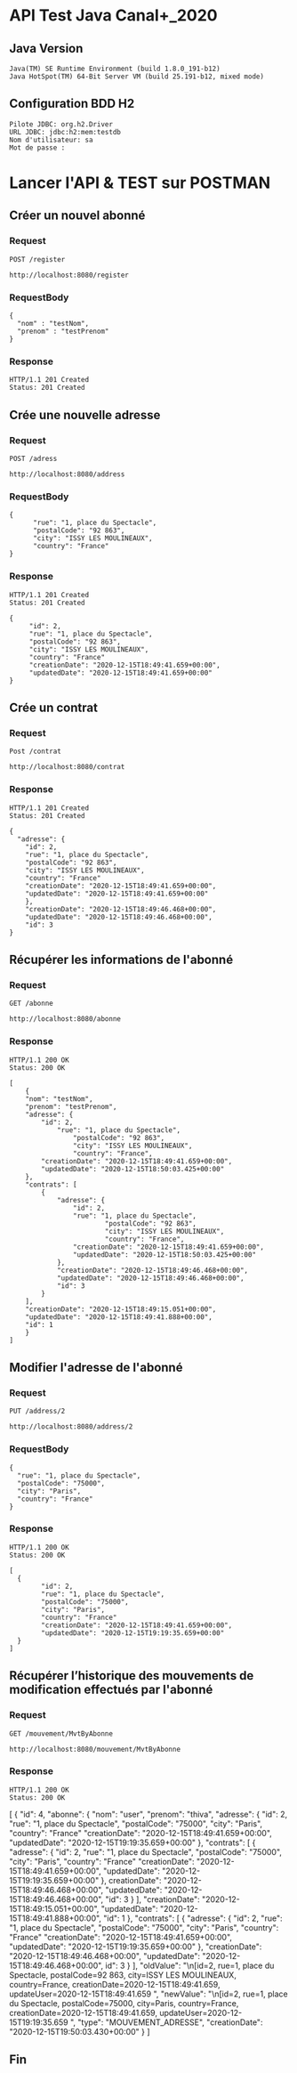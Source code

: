 # API Test Java Canal+_2020

## Java Version

	Java(TM) SE Runtime Environment (build 1.8.0_191-b12)
	Java HotSpot(TM) 64-Bit Server VM (build 25.191-b12, mixed mode)

## Configuration BDD H2

	Pilote JDBC: org.h2.Driver
	URL JDBC: jdbc:h2:mem:testdb
	Nom d'utilisateur: sa
	Mot de passe :

# Lancer l'API & TEST sur POSTMAN

## Créer un nouvel abonné

### Request

`POST /register`

	http://localhost:8080/register

### RequestBody

	{
	  "nom" : "testNom",
	  "prenom" : "testPrenom"
	}

### Response

    HTTP/1.1 201 Created
    Status: 201 Created

## Crée une nouvelle adresse

### Request

`POST /adress`

	http://localhost:8080/address

### RequestBody
	
	{
          "rue": "1, place du Spectacle", 
          "postalCode": "92 863",
          "city": "ISSY LES MOULINEAUX",
          "country": "France"
	}

### Response
	
	HTTP/1.1 201 Created
	Status: 201 Created
   
	{
         "id": 2,
         "rue": "1, place du Spectacle", 
         "postalCode": "92 863",
         "city": "ISSY LES MOULINEAUX",
         "country": "France"
         "creationDate": "2020-12-15T18:49:41.659+00:00",
         "updatedDate": "2020-12-15T18:49:41.659+00:00"
	}

## Crée un contrat

### Request

`Post /contrat`

	http://localhost:8080/contrat

### Response

	HTTP/1.1 201 Created
	Status: 201 Created

	{
	  "adresse": {
		"id": 2,
		"rue": "1, place du Spectacle", 
		"postalCode": "92 863",
		"city": "ISSY LES MOULINEAUX",
		"country": "France"
		"creationDate": "2020-12-15T18:49:41.659+00:00",
		"updatedDate": "2020-12-15T18:49:41.659+00:00"
	    },
	    "creationDate": "2020-12-15T18:49:46.468+00:00",
	    "updatedDate": "2020-12-15T18:49:46.468+00:00",
	    "id": 3
	}

## Récupérer les informations de l'abonné 

### Request

`GET /abonne`

	http://localhost:8080/abonne

### Response

	HTTP/1.1 200 OK
	Status: 200 OK
    
	[
	    {
		"nom": "testNom",
		"prenom": "testPrenom",
		"adresse": {
		    "id": 2,
         	    "rue": "1, place du Spectacle", 
                    "postalCode": "92 863",
                    "city": "ISSY LES MOULINEAUX",
                    "country": "France",
		    "creationDate": "2020-12-15T18:49:41.659+00:00",
		    "updatedDate": "2020-12-15T18:50:03.425+00:00"
		},
		"contrats": [
		    {
		        "adresse": {
		            "id": 2,
         		    "rue": "1, place du Spectacle", 
                            "postalCode": "92 863",
                            "city": "ISSY LES MOULINEAUX",
                            "country": "France",
		            "creationDate": "2020-12-15T18:49:41.659+00:00",
		            "updatedDate": "2020-12-15T18:50:03.425+00:00"
		        },
		        "creationDate": "2020-12-15T18:49:46.468+00:00",
		        "updatedDate": "2020-12-15T18:49:46.468+00:00",
		        "id": 3
		    }
		],
		"creationDate": "2020-12-15T18:49:15.051+00:00",
		"updatedDate": "2020-12-15T18:49:41.888+00:00",
		"id": 1
	    }
	]
    

## Modifier l'adresse de l'abonné

### Request

`PUT /address/2`

	http://localhost:8080/address/2

### RequestBody

	{
	  "rue": "1, place du Spectacle", 
	  "postalCode": "75000",
	  "city": "Paris",
	  "country": "France"
	}

### Response

    HTTP/1.1 200 OK
    Status: 200 OK

	[
	  {
            "id": 2,
            "rue": "1, place du Spectacle", 
            "postalCode": "75000",
            "city": "Paris",
            "country": "France"
            "creationDate": "2020-12-15T18:49:41.659+00:00",
            "updatedDate": "2020-12-15T19:19:35.659+00:00"
	  }
	]

## Récupérer l’historique des mouvements de modification effectués par l'abonné 

### Request

`GET /mouvement/MvtByAbonne`

    http://localhost:8080/mouvement/MvtByAbonne

### Response

    HTTP/1.1 200 OK
    Status: 200 OK
[
 {
       "id": 4,
       "abonne": {
        	"nom": "user",
            	"prenom": "thiva",
            	"adresse": {
               	"id": 2,
            	"rue": "1, place du Spectacle", 
            	"postalCode": "75000",
            	"city": "Paris",
            	"country": "France"
            	"creationDate": "2020-12-15T18:49:41.659+00:00",
            	"updatedDate": "2020-12-15T19:19:35.659+00:00"
            	},
            	"contrats": [
                	{
                    	"adresse": {
			        "id": 2,
		    		"rue": "1, place du Spectacle", 
		    		"postalCode": "75000",
		    		"city": "Paris",
		    		"country": "France"
		    		"creationDate": "2020-12-15T18:49:41.659+00:00",
		    		"updatedDate": "2020-12-15T19:19:35.659+00:00"
                    		},
                 	creationDate": "2020-12-15T18:49:46.468+00:00",
                    	"updatedDate": "2020-12-15T18:49:46.468+00:00",
                    	"id": 3
                	}
            	],
            	"creationDate": "2020-12-15T18:49:15.051+00:00",
            	"updatedDate": "2020-12-15T18:49:41.888+00:00",
            	"id": 1
	},
	"contrats": [
	{
	  "adresse": {
	          "id": 2,
            	  "rue": "1, place du Spectacle", 
            	  "postalCode": "75000",
	          "city": "Paris",
		  "country": "France"
		  "creationDate": "2020-12-15T18:49:41.659+00:00",
		  "updatedDate": "2020-12-15T19:19:35.659+00:00"
		  },
		  "creationDate": "2020-12-15T18:49:46.468+00:00",
		  "updatedDate": "2020-12-15T18:49:46.468+00:00",
		  id": 3
	}
	],
	"oldValue": "\n[id=2, rue=1, place du Spectacle, postalCode=92 863, city=ISSY LES MOULINEAUX, country=France, creationDate=2020-12-15T18:49:41.659, updateUser=2020-12-15T18:49:41.659 ",
	"newValue": "\n[id=2, rue=1, place du Spectacle, postalCode=75000, city=Paris, country=France, creationDate=2020-12-15T18:49:41.659, updateUser=2020-12-15T19:19:35.659 ",
	"type": "MOUVEMENT_ADRESSE",
	"creationDate": "2020-12-15T19:50:03.430+00:00"
}
]

## Fin
